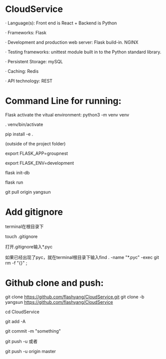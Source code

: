 # CloudService

· Language(s): Front end is React + Backend is Python 
		     
· Frameworks: Flask

· Development and production web server:  Flask build-in. NGINX

· Testing frameworks: unittest module built in to the Python standard library. 

· Persistent Storage: mySQL

· Caching: Redis

· API technology: REST






# Command Line for running:
Flask activate the vitual environment:
python3 -m venv venv

. venv/bin/activate

pip install -e .

(outside of the project folder)

export FLASK_APP=groupnest

export FLASK_ENV=development

flask init-db

flask run


git pull origin yangsun


# Add gitignore
terminal在根目录下

touch .gitignore

打开.gitignore输入*.pyc

如果已经出现了pyc，就在terminal根目录下输入find . -name "*.pyc" -exec git rm -f "{}" \;



# Github clone and push:

git clone https://github.com/flashyang/CloudService.git
git clone -b yangsun https://github.com/flashyang/CloudService

cd CloudService

git add -A

git commit -m "something"

git push -u 或者

git push -u origin master
